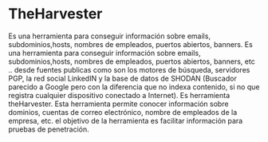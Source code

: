# TheHarvester
Es una herramienta para conseguir información sobre emails, subdominios,hosts, nombres de empleados, puertos abiertos, banners.
Es una herramienta para conseguir información sobre emails, subdominios,hosts, nombres de empleados, puertos abiertos, banners, etc .. desde fuentes publicas como son los motores de búsqueda, servidores PGP, la red social LinkedIN y la base de datos de SHODAN (Buscador parecido a Google pero con la diferencia que no indexa contenido, si no que registra cualquier dispositivo conectado a Internet).
Es herramienta theHarvester. Esta herramienta permite conocer información sobre dominios, cuentas de correo electrónico, nombre de empleados de la empresa, etc.  el objetivo de la herramienta es facilitar información para pruebas de penetración.

